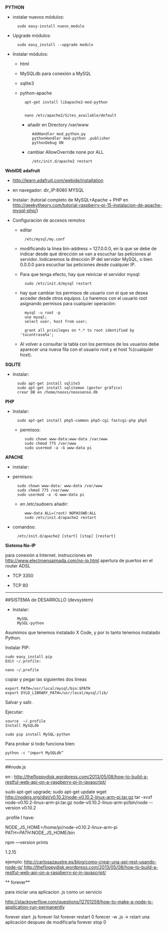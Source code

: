
**PYTHON**

* instalar nuevos módulos:
	
		sudo easy-install nuevo_modulo
	
* Upgrade módulos:

		sudo easy_install --upgrade modulo
		
* Instalar módulos:
	* html
	* MySQLdb para conexión a MySQL
	* sqlite3
	* python-apache
	
            apt-get install libapache2-mod-python
		
			
			nano /etc/apache2/Sites_available/default
		* añadir en Directory /var/www
		
				AddHandler mod_python.py
				pythonHandler mod-python .publisher
				pythonDebug ON
		* cambiar AllowOverride none por ALL
		
				/etc/init.d/apache2 restart

**WebIDE adafruit**

* <http://learn.adafruit.com/webide/installation>

* en navegador: dir_IP:8080
MYSQL

* Instalar: (tutorial completo de MySQL+Apache + PHP en <http://geekytheory.com/tutorial-raspberry-pi-15-instalacion-de-apache-mysql-php/>)
* Configuración de accesos remotos
	* editar 
	
			/etc/mysql/my.conf 
			
	* modificando la linea bin-address = 127.0.0.0, en la que se debe de indicar desde qué dirección se van a escuchar las peticiones al servidor. Indicaremos la dirección IP del servidor MySQL, o bien 0.0.0.0 para escuchar las peticiones desde cualquier IP.
	* Para que tenga efecto, hay que reiniciar el servidor mysql:
	
			sudo /etc/init.d/mysql restart
	
	* hay que cambiar los permisos de usuario con el que se desea acceder desde otros equipos. Lo haremos con el usuario root asignando permisos para cualquier operación:
	
			mysql -u root -p
			use mysql;
			select user, host from user;
			
			grant all privileges on *.* to root identified by 'tucontraseña';
	* Al volver a consultar la tabla con los permisos de los usuarios debe aparecer una nueva fila con el usuario root y el host %(cualquier host).

**SQLITE**

* Instalar:

		sudo apt-get install sqlite3
		sudo apt-get install sqliteman (gestor gráfico)
		crear DB en /home/nooxs/nooxsense.db

**PHP**

* Instalar:

		sudo apt-get install php5-common php5-cgi fastcgi-php php5
	* permisos:

			sudo chown www-data:www-data /var/www
			sudo chmod 775 /var/www
			sudo usermod -a -G www-data pi

**APACHE**

* instalar:
* permisos:

		sudo chown www-data: www-data /var/www
		sudo chmod 775 /var/www
		sudo usermod -a -G www-data pi
		
	* en /etc/sudoers añadir:
	
			www-data ALL=(root) NOPASSWD:ALL
			sudo /etc/init.d/apache2 restart
		
* comandos:

		/etc/init.d/apache2 [start] [stop] [restart]

**Sistema No-IP**

para conexión a Internet.
instrucciones en <http://www.electroensaimada.com/no-ip.html>
apertura de puertos en el router ADSL

* TCP 3350

* TCP 80

***
##SISTEMA de DESARROLLO (devsystem)

* Instalar:

		MySQL
		MySQL-python
Asumimos que tenemos instalado X Code, y por lo tanto tenemos instalado Python.

Instalar PIP:

	sudo easy_install pip
	Edit ~/.profile:

	nano ~/.profile
copiar y pegar las siguientes dos lineas

	export PATH=/usr/local/mysql/bin:$PATH
	export DYLD_LIBRARY_PATH=/usr/local/mysql/lib/
Salvar y salir. 

Ejecutar:

	source  ~/.profile
	Install MySQLdb

	sudo pip install MySQL-python

Para probar si todo funciona bien:

	python -c "import MySQLdb”

***
##node.js

en : http://thefloppydisk.wordpress.com/2013/05/08/how-to-build-a-restful-web-api-on-a-raspberry-pi-in-javascript/

sudo apt-get upgrade; 
sudo apt-get update
wget http://nodejs.org/dist/v0.10.2/node-v0.10.2-linux-arm-pi.tar.gz
tar -xvzf node-v0.10.2-linux-arm-pi.tar.gz
node-v0.10.2-linux-arm-pi/bin/node --version
v0.10.2

.profile I have:

NODE_JS_HOME=/home/pi/node-v0.10.2-linux-arm-pi 
PATH=$PATH:$NODE_JS_HOME/bin 

npm —version
prints

1.2.15

ejemplo:
http://carlosazaustre.es/blog/como-crear-una-api-rest-usando-node-js/
http://thefloppydisk.wordpress.com/2013/05/08/how-to-build-a-restful-web-api-on-a-raspberry-pi-in-javascript/

** forever**

para iniciar una aplicacion .js como un servicio

http://stackoverflow.com/questions/12701259/how-to-make-a-node-js-application-run-permanently

forever start .js
forever list
forever restart 0
forecer -w .js -> rstart una aplicación despues de modificarla
forever stop 0




